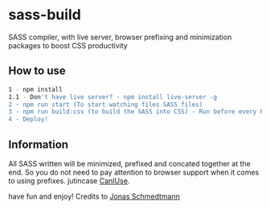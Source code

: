 # sass-build
SASS compiler, with live server, browser prefixing and minimization packages to boost CSS productivity

## How to use
```bash
1 - npm install
1.1 - Don't have live server? - npm install live-server -g
2 - npm run start (To start watching files SASS files)
3 - npm run build:css (to build the SASS into CSS) - Run before every Pull Request
4 - Deploy!
```

## Information
All SASS written will be minimized, prefixed and concated together at the end.
So you do not need to pay attention to browser support when it comes to using prefixes. jutincase [CanIUse](https://caniuse.com/).

have fun and enjoy! Credits to [Jonas Schmedtmann](https://codingheroes.io/)
